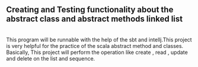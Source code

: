 ## Creating and Testing functionality about the abstract class and abstract methods linked list
<br> 
This program will be runnable with the help of the sbt and intellj.This project is very helpful for the practice of the scala abstract method and classes.
Basically, This project will perform the operation like create , read , update and delete on the list and sequence.